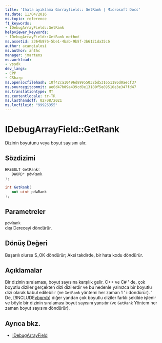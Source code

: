 ```yaml
---
title: 'Ihata ayıklama Garrayfield:: GetRank | Microsoft Docs'
ms.date: 11/04/2016
ms.topic: reference
f1_keywords:
- IDebugArrayField::GetRank
helpviewer_keywords:
- IDebugArrayField::GetRank method
ms.assetid: 2364b876-5be1-4bab-9b8f-3b6121da35c6
author: acangialosi
ms.author: anthc
manager: jmartens
ms.workload:
- vssdk
dev_langs:
- CPP
- CSharp
ms.openlocfilehash: 10f42ca10496d89955032bd531651186d0aecf37
ms.sourcegitcommit: ae6d47b09a439cd0e13180f5e89510e3e347fd47
ms.translationtype: MT
ms.contentlocale: tr-TR
ms.lasthandoff: 02/08/2021
ms.locfileid: "99926355"
---
```

# <a name="idebugarrayfieldgetrank"></a>IDebugArrayField::GetRank
Dizinin boyutunu veya boyut sayısını alır.

## <a name="syntax"></a>Sözdizimi

```cpp
HRESULT GetRank( 
   DWORD* pdwRank
);
```

```csharp
int GetRank(
   out uint pdwRank
);
```

## <a name="parameters"></a>Parametreler
`pdwRank`\
dışı Dereceyi döndürür.

## <a name="return-value"></a>Dönüş Değeri
 Başarılı olursa S_OK döndürür; Aksi takdirde, bir hata kodu döndürür.

## <a name="remarks"></a>Açıklamalar
 Bir dizinin sıralaması, boyut sayısına karşılık gelir. C++ ve C# ' de, çok boyutlu diziler gerçekten dizi dizilerdir ve bu nedenle yalnızca bir boyutlu dizi olarak kabul edilebilir (ve `GetRank` yöntemi her zaman 1 ' i döndürür). ' De, [!INCLUDE[vbprvb](../../../code-quality/includes/vbprvb_md.md)] diğer yandan çok boyutlu diziler farklı şekilde işlenir ve böyle bir dizinin sıralaması boyut sayısını yansıtır (ve `GetRank` Yöntem her zaman boyut sayısını döndürür).

## <a name="see-also"></a>Ayrıca bkz.
- [IDebugArrayField](../../../extensibility/debugger/reference/idebugarrayfield.md)
